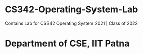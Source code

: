 # CS342-Operating-System-Lab
Contains Lab for CS342 Operating System 2021 | Class of 2022
# Department of CSE, IIT Patna

